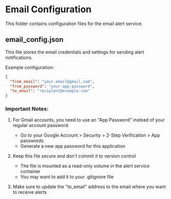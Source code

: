 # Email Configuration

This folder contains configuration files for the email alert service.

## email_config.json

This file stores the email credentials and settings for sending alert notifications.

Example configuration:
```json
{
  "from_email": "your.email@gmail.com",
  "from_password": "your-app-password",
  "to_email": "recipient@example.com"
}
```

### Important Notes:

1. For Gmail accounts, you need to use an "App Password" instead of your regular account password.
   - Go to your Google Account > Security > 2-Step Verification > App passwords
   - Generate a new app password for this application

2. Keep this file secure and don't commit it to version control
   - The file is mounted as a read-only volume in the alert service container
   - You may want to add it to your .gitignore file

3. Make sure to update the "to_email" address to the email where you want to receive alerts
